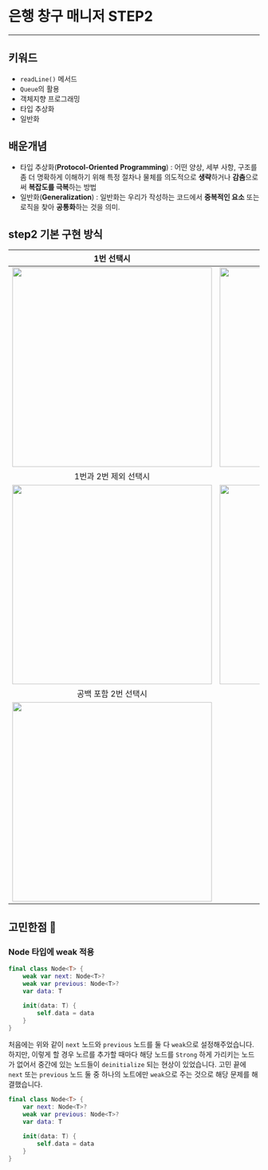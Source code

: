 # 은행 창구 매니저 STEP2

---

## 키워드
* `readLine()` 메서드
* `Queue`의 활용
* 객체지향 프로그래밍
* 타입 추상화
* 일반화

## 배운개념
* 타입 추상화(**Protocol-Oriented Programming**) :
어떤 양상, 세부 사항, 구조를 좀 더 명확하게 이해하기 위해 특정 절차나 물체를 의도적으로 **생략**하거나 **감춤**으로써 **복잡도를 극복**하는 방법
* 일반화(**Generalization**) :
일반화는 우리가 작성하는 코드에서 **중복적인 요소** 또는 로직을 찾아 **공통화**하는 것을 의미.

## step2 기본 구현 방식

|1번 선택시|2번 선택시|  
|:---:|:---:|  
|<img src="https://i.imgur.com/TSJe3Hx.gif" width="400"/>|<img src="https://i.imgur.com/65bLnvu.gif" width="400"/>|  
|1번과 2번 제외 선택시|공백 포함 1번 선택시|  
|<img src="https://i.imgur.com/kEMIcrx.gif" width="400"/>|<img src="https://i.imgur.com/2XTymbY.gif" width="400"/>|  
|공백 포함 2번 선택시||   
|<img src="https://i.imgur.com/587OSQh.gif" width="400"/>||

## 고민한점 🤔
### Node 타입에 weak 적용
```swift
final class Node<T> {
    weak var next: Node<T>?
    weak var previous: Node<T>?
    var data: T
    
    init(data: T) {
        self.data = data
    }
}
```
처음에는 위와 같이 `next` 노드와 `previous` 노드를 둘 다 `weak`으로 설정해주었습니다.
하지만, 이렇게 할 경우 노르를 추가할 때마다 해당 노드를 `Strong` 하게 가리키는 노드가 없어서 중간에 있는 노드들이 `deinitialize` 되는 현상이 있었습니다. 고민 끝에 `next` 또는 `previous` 노드 둘 중 하나의 노트에만 `weak`으로 주는 것으로 해당 문제를 해결했습니다.
```swift
final class Node<T> {
    var next: Node<T>?
    weak var previous: Node<T>?
    var data: T
    
    init(data: T) {
        self.data = data
    }
}
```
